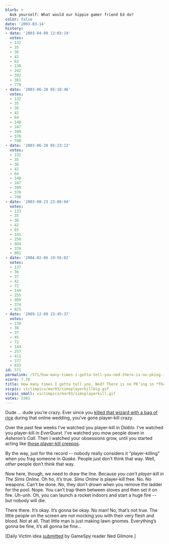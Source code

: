 ```yaml
---
blurb: >
  Ask yourself: What would our hippie gamer friend Ed do?
color: false
date: '2003-03-14'
history:
- date: '2003-04-09 12:03:19'
  votes:
  - 132
  - 35
  - 36
  - 42
  - 62
  - 138
  - 242
  - 392
  - 361
  - 779
- date: '2003-06-28 05:18:46'
  votes:
  - 132
  - 35
  - 36
  - 42
  - 64
  - 140
  - 247
  - 399
  - 370
  - 798
- date: '2003-06-28 05:23:13'
  votes:
  - 132
  - 35
  - 36
  - 42
  - 64
  - 140
  - 247
  - 399
  - 370
  - 798
- date: '2003-08-23 23:08:04'
  votes:
  - 133
  - 35
  - 36
  - 42
  - 65
  - 141
  - 250
  - 404
  - 370
  - 801
- date: '2004-02-06 19:56:02'
  votes:
  - 137
  - 36
  - 37
  - 42
  - 72
  - 144
  - 255
  - 409
  - 374
  - 825
- date: '2009-12-09 15:45:37'
  votes:
  - 139
  - 38
  - 37
  - 45
  - 72
  - 144
  - 257
  - 411
  - 377
  - 833
id: 571
permalink: /571/how-many-times-i-gotta-tell-you-ned-there-is-no-pking-in-the-sims-online/
score: 7.78
title: How many times I gotta tell you, Ned? There is no PK’ing in *The Sims Online*.
vicpic: victimpics/mar03/simsplayerkillbig.gif
vicpic_small: victimpics/mar03/simsplayerkill.gif
votes: 2383
---
```


Dude ... dude you’re crazy. Ever since you [killed that wizard with a
bag of rice](@/victim/546.md) during that online wedding, you’ve gone
player-kill crazy.

Over the past few weeks I’ve watched you player-kill in *Diablo*. I’ve
watched you player-kill in *EverQuest*. I’ve watched you mow people down
in *Asheron’s Call*. Then I watched your obsessions grow, until you
started acting like [those player-kill creepos](@/victim/324.md).

By the way, just for the record -- nobody really considers it
“player-killing” when you frag someone in *Quake*. People just don’t
think that way. Well, *other* people don’t think that way.

Now here, though, we need to draw the line. Because *you can’t
player-kill in The Sims Online*. Oh ho, it’s true. *Sims Online* is
player-kill free. No. No weapons. Can’t be done. No, they don’t drown
when you remove the ladder for the pool. Nope. You can’t trap them
between stoves and then set it on fire. Uh-unh. Oh, you can launch a
rocket indoors and start a huge fire -- but nobody will die.

There there. It’s okay. It’s gonna be okay. No man! No, that’s not true.
The little people on the screen are not mocking you with their very
flesh and blood. Not at all. That little man is just making lawn gnomes.
Everything’s gonna be fine, it’s all gonna be fine...

\[Daily Victim idea [submitted](mailto:feedback@gamespy.com) by GameSpy
reader Ned Gilmore.\]